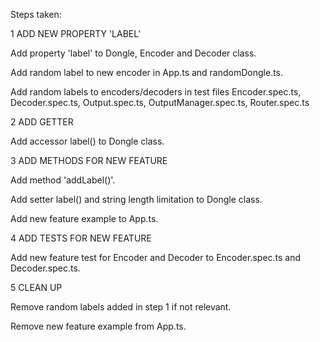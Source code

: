 Steps taken:

1 ADD NEW PROPERTY 'LABEL'

Add property 'label' to Dongle, Encoder and Decoder class.

Add random label to new encoder in App.ts and randomDongle.ts.

Add random labels to encoders/decoders in test files Encoder.spec.ts, Decoder.spec.ts, Output.spec.ts, OutputManager.spec.ts, Router.spec.ts

2 ADD GETTER

Add accessor label() to Dongle class.

3 ADD METHODS FOR NEW FEATURE

Add method 'addLabel()'.

Add setter label() and string length limitation to Dongle class.

Add new feature example to App.ts.

4 ADD TESTS FOR NEW FEATURE

Add new feature test for Encoder and Decoder to Encoder.spec.ts and Decoder.spec.ts.

5 CLEAN UP

Remove random labels added in step 1 if not relevant.

Remove new feature example from App.ts.